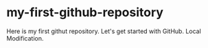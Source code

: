 # my-first-github-repository

Here is my first githut repository. Let's get started with GitHub. Local Modification.
